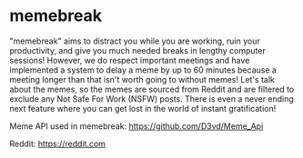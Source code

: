 # memebreak

"memebreak" aims to distract you while you are working, ruin your productivity, and give you much needed breaks in lengthy computer sessions! However, we do respect important meetings and have implemented a system to delay a meme by up to 60 minutes because a meeting longer than that isn't worth going to without memes! Let's talk about the memes, so the memes are sourced from Reddit and are filtered to exclude any Not Safe For Work (NSFW) posts. There is even a never ending next feature where you can get lost in the world of instant gratification!

Meme API used in memebreak: https://github.com/D3vd/Meme_Api

Reddit: https://reddit.com
